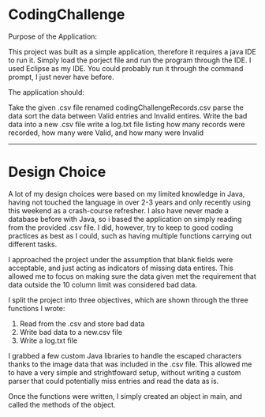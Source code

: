 # CodingChallenge

Purpose of the Application:

This project was built as a simple application, therefore it requires a java IDE to run it.
Simply load the porject file and run the program through the IDE. 
I used Eclipse as my IDE.
You could probably run it through the command prompt, I just never have before.

The application should: 

Take the given .csv file renamed codingChallengeRecords.csv
parse the data
sort the data between Valid entries and Invalid entires.
Write the bad data into a new .csv file
write a log.txt file listing how many records were recorded, how many were Valid, and how many were Invalid

-------------------
# Design Choice

A lot of my design choices were based on my limited knowledge in Java, having not touched the language in over 2-3 years and only recently using this weekend as a crash-course refresher. I also have never made a database before with Java, so i based the application on simply reading from the provided .csv file.
I did, however, try to keep to good coding practices as best as I could, such as having multiple functions carrying out different tasks.

I approached the project under the assumption that blank fields were acceptable, and just acting as indicators of missing data entires. This allowed me to focus on making sure the data given met the requirement that data outside the 10 column limit was considered bad data.

I split the project into three objectives, which are shown through the three functions I wrote: 
1) Read from the .csv and store bad data
2) Write bad data to a new.csv file
3) Write a log.txt file

I grabbed a few custom Java libraries to handle the escaped characters thanks to the image data that was included in the .csv file. This allowed me to have a very simple and strightfoward setup, without writing a custom parser that could potentially miss entries and read the data as is.

Once the functions were written, I simply created an object in main, and called the methods of the object.
